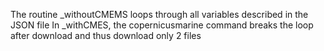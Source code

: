 The routine _withoutCMEMS loops through all variables described in the JSON file
In _withCMES, the copernicusmarine command breaks the loop after download and thus download only 2 files 
